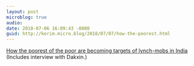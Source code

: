 ```yaml
---
layout: post
microblog: true
audio: 
date: 2018-07-06 16:09:43 -0800
guid: http://kerim.micro.blog/2018/07/07/how-the-poorest.html
---
```

[How the poorest of the poor are becoming targets of lynch-mobs in India](http://www.catchnews.com/india-news/how-the-poorest-of-the-poor-are-becoming-targets-of-lynch-mobs-in-india-121267.html) (Includes interview with Dakxin.)
